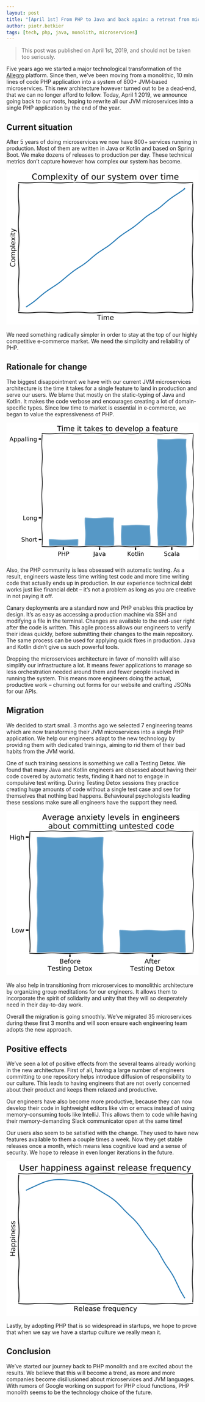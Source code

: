 ```yaml
---
layout: post
title: "[April 1st] From PHP to Java and back again: a retreat from microservices"
author: piotr.betkier
tags: [tech, php, java, monolith, microservices]
---
```


> This post was published on April 1st, 2019, and should not be taken too seriously.

Five years ago we started a major technological transformation of the [Allegro](/about-us/) platform.
Since then, we’ve been moving from a monolithic, 10 mln lines of code PHP application into a system of
800+ JVM‑based microservices. This new architecture however turned out to be a dead‑end,
that we can no longer afford to follow. Today, April 1 2019, we announce going back to
our roots, hoping to rewrite all our JVM microservices into a single PHP application
by the end of the year.

## Current situation

After 5 years of doing microservices we now have 800+ services running in production.
Most of them are written in Java or Kotlin and based on Spring Boot. We make dozens of
releases to production per day. These technical metrics don’t capture however how complex
our system has become.

<p align="center">
  <img alt="Complexity of our system over time"
    src="/img/articles/2019-04-01-from-php-to-java-and-back-again/complexity.png">
</p>

We need something radically simpler in order to stay at the top of our highly competitive
e‑commerce market. We need the simplicity and reliability of PHP.

## Rationale for change

The biggest disappointment we have with our current JVM microservices architecture
is the time it takes for a single feature to land in production and serve our users.
We blame that mostly on the static-typing of Java and Kotlin. It makes the code verbose
and encourages creating a lot of domain-specific types. Since low time to market
is essential in e‑commerce, we began to value the expressiveness of PHP.

<p align="center">
  <img alt="Time it takes to develop a feature"
    src="/img/articles/2019-04-01-from-php-to-java-and-back-again/time.png">
</p>

Also, the PHP community is less obsessed with automatic testing. As a result, engineers
waste less time writing test code and more time writing code that actually ends up
in production. In our experience technical debt works just like financial debt –
it’s not a problem as long as you are creative in not paying it off.

Canary deployments are a standard now and PHP enables this practice by design.
It’s as easy as accessing a production machine via SSH and modifying a file in the terminal.
Changes are available to the end-user right after the code is written.
This agile process allows our engineers to verify their ideas quickly, before submitting
their changes to the main repository. The same process can be used for applying quick fixes
in production. Java and Kotlin didn’t give us such powerful tools.

Dropping the microservices architecture in favor of monolith will also simplify our
infrastructure a lot. It means fewer applications to manage so less orchestration needed
around them and fewer people involved in running the system. This means more engineers doing
the actual, productive work – churning out forms for our website and crafting JSONs for our APIs.

## Migration

We decided to start small. 3 months ago we selected 7 engineering teams which are now
transforming their JVM microservices into a single PHP application. We help our engineers
adapt to the new technology by providing them with dedicated trainings, aiming to rid them
of their bad habits from the JVM world.

One of such training sessions is something we call a Testing Detox. We found that many Java
and Kotlin engineers are obsessed about having their code covered by automatic tests, finding
it hard not to engage in compulsive test writing. During Testing Detox sessions they practice
creating huge amounts of code without a single test case and see for themselves that nothing
bad happens. Behavioural psychologists leading these sessions make sure all engineers
have the support they need.

<p align="center">
  <img alt="Average anxiety levels in engineers about committing untested code"
    src="/img/articles/2019-04-01-from-php-to-java-and-back-again/anxiety.png">
</p>

We also help in transitioning from microservices to monolithic architecture by organizing group
meditations for our engineers. It allows them to incorporate the spirit of solidarity and unity
that they will so desperately need in their day-to-day work.

Overall the migration is going smoothly. We’ve migrated 35 microservices during these first
3 months and will soon ensure each engineering team adopts the new approach.

## Positive effects

We’ve seen a lot of positive effects from the several teams already working in the
new architecture. First of all, having a large number of engineers committing to one
repository helps introduce diffusion of responsibility to our culture. This leads to
having engineers that are not overly concerned about their product and keeps them
relaxed and productive.

Our engineers have also become more productive, because they can now develop their
code in lightweight editors like vim or emacs instead of using memory-consuming
tools like IntelliJ. This allows them to code while having their memory-demanding
Slack communicator open at the same time!

Our users also seem to be satisfied with the change. They used to have new features available
to them a couple times a week. Now they get stable releases once a month, which means
less cognitive load and a sense of security. We hope to release in even longer iterations in the future.

<p align="center">
  <img alt="User happiness against release frequency"
    src="/img/articles/2019-04-01-from-php-to-java-and-back-again/happiness.png">
</p>

Lastly, by adopting PHP that is so widespread in startups, we hope to prove that when
we say we have a startup culture we really mean it.

## Conclusion

We’ve started our journey back to PHP monolith and are excited about the results. We
believe that this will become a trend, as more and more companies become disillusioned
about microservices and JVM languages. With rumors of Google working on support for
PHP cloud functions, PHP monolith seems to be the technology choice of the future.
